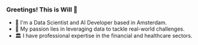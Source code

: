 ### Greetings! This is Will 👋

- 🌷 I'm a Data Scientist and AI Developer based in Amsterdam.
- 🐍 My passion lies in leveraging data to tackle real-world challenges.
- 🏛 I have professional expertise in the financial and healthcare sectors.





